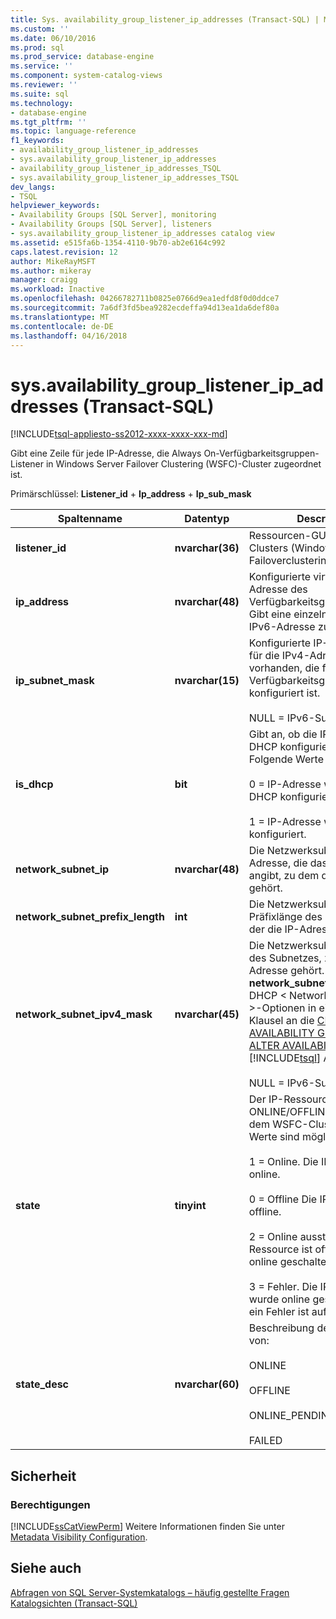 ```yaml
---
title: Sys. availability_group_listener_ip_addresses (Transact-SQL) | Microsoft Docs
ms.custom: ''
ms.date: 06/10/2016
ms.prod: sql
ms.prod_service: database-engine
ms.service: ''
ms.component: system-catalog-views
ms.reviewer: ''
ms.suite: sql
ms.technology:
- database-engine
ms.tgt_pltfrm: ''
ms.topic: language-reference
f1_keywords:
- availability_group_listener_ip_addresses
- sys.availability_group_listener_ip_addresses
- availability_group_listener_ip_addresses_TSQL
- sys.availability_group_listener_ip_addresses_TSQL
dev_langs:
- TSQL
helpviewer_keywords:
- Availability Groups [SQL Server], monitoring
- Availability Groups [SQL Server], listeners
- sys.availability_group_listener_ip_addresses catalog view
ms.assetid: e515fa6b-1354-4110-9b70-ab2e6164c992
caps.latest.revision: 12
author: MikeRayMSFT
ms.author: mikeray
manager: craigg
ms.workload: Inactive
ms.openlocfilehash: 04266782711b0825e0766d9ea1edfd8f0d0ddce7
ms.sourcegitcommit: 7a6df3fd5bea9282ecdeffa94d13ea1da6def80a
ms.translationtype: MT
ms.contentlocale: de-DE
ms.lasthandoff: 04/16/2018
---
```

# <a name="sysavailabilitygrouplisteneripaddresses-transact-sql"></a>sys.availability_group_listener_ip_addresses (Transact-SQL)
[!INCLUDE[tsql-appliesto-ss2012-xxxx-xxxx-xxx-md](../../includes/tsql-appliesto-ss2012-xxxx-xxxx-xxx-md.md)]

  Gibt eine Zeile für jede IP-Adresse, die Always On-Verfügbarkeitsgruppen-Listener in Windows Server Failover Clustering (WSFC)-Cluster zugeordnet ist.  
  
 Primärschlüssel: **Listener_id** + **Ip_address** + **Ip_sub_mask**  
  
  
|Spaltenname|Datentyp|Description|  
|-----------------|---------------|-----------------|  
|**listener_id**|**nvarchar(36)**|Ressourcen-GUID des WSFC-Clusters (Windows Server-Failoverclustering).|  
|**ip_address**|**nvarchar(48)**|Konfigurierte virtuelle IP-Adresse des Verfügbarkeitsgruppenlisteners. Gibt eine einzelne IPv4- oder IPv6-Adresse zurück.|  
|**ip_subnet_mask**|**nvarchar(15)**|Konfigurierte IP-Subnetzmaske für die IPv4-Adresse, falls vorhanden, die für den Verfügbarkeitsgruppenlistener konfiguriert ist.<br /><br /> NULL = IPv6-Subnetz|  
|**is_dhcp**|**bit**|Gibt an, ob die IP-Adresse von DHCP konfiguriert wird. Folgende Werte sind möglich:<br /><br /> 0 = IP-Adresse wird nicht von DHCP konfiguriert.<br /><br /> 1 = IP-Adresse wird von DHCP konfiguriert.|  
|**network_subnet_ip**|**nvarchar(48)**|Die Netzwerksubnetz-IP-Adresse, die das Subnetz angibt, zu dem die IP-Adresse gehört.|  
|**network_subnet_prefix_length**|**int**|Die Netzwerksubnetz-Präfixlänge des Subnetzes, zu der die IP-Adresse gehört.|  
|**network_subnet_ipv4_mask**|**nvarchar(45)**|Die Netzwerksubnetz-Maske des Subnetzes, zu der die IP-Adresse gehört. **network_subnet_ipv4_mask** DHCP < Network_subnet_option >-Optionen in einer mit DHCP-Klausel an die [CREATE AVAILABILITY GROUP](../../t-sql/statements/create-availability-group-transact-sql.md) oder [ALTER AVAILABILITY GROUP](../../t-sql/statements/alter-availability-group-transact-sql.md) [!INCLUDE[tsql](../../includes/tsql-md.md)] Anweisung.<br /><br /> NULL = IPv6-Subnetz|  
|**state**|**tinyint**|Der IP-Ressourcen-ONLINE/OFFLINE-Status aus dem WSFC-Cluster. Folgende Werte sind möglich:<br /><br /> 1 = Online. Die IP-Ressource ist online.<br /><br /> 0 = Offline Die IP-Ressource ist offline.<br /><br /> 2 = Online ausstehend Die IP-Ressource ist offline, wird aber online geschaltet.<br /><br /> 3 = Fehler. Die IP-Ressource wurde online geschaltet, aber ein Fehler ist aufgetreten.|  
|**state_desc**|**nvarchar(60)**|Beschreibung des **Status**, eine von:<br /><br /> ONLINE<br /><br /> OFFLINE<br /><br /> ONLINE_PENDING<br /><br /> FAILED|  
  
## <a name="security"></a>Sicherheit  
  
### <a name="permissions"></a>Berechtigungen  
 [!INCLUDE[ssCatViewPerm](../../includes/sscatviewperm-md.md)] Weitere Informationen finden Sie unter [Metadata Visibility Configuration](../../relational-databases/security/metadata-visibility-configuration.md).  
  
## <a name="see-also"></a>Siehe auch  
 [Abfragen von SQL Server-Systemkatalogs – häufig gestellte Fragen](../../relational-databases/system-catalog-views/querying-the-sql-server-system-catalog-faq.md)   
 [Katalogsichten &#40;Transact-SQL&#41;](../../relational-databases/system-catalog-views/catalog-views-transact-sql.md)  
  
  
